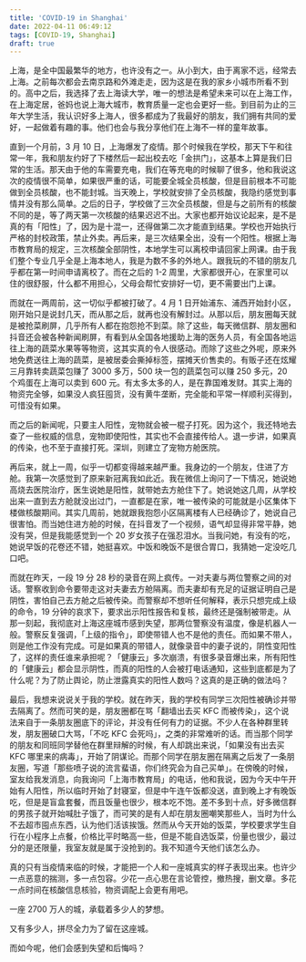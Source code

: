 ```yaml
---
title: 'COVID-19 in Shanghai'
date: 2022-04-11 06:49:12
tags: [COVID-19, Shanghai]
draft: true
---
```

上海，是全中国最繁华的地方，也许没有之一。从小到大，由于离家不远，经常去上海。之前每次都会去南京路和外滩走走，因为这是在我的家乡小城市所看不到的。高中之后，我选择了去上海读大学，唯一的想法是希望未来可以在上海工作，在上海定居，爸妈也说上海大城市，教育质量一定也会更好一些。到目前为止的三年大学生活，我认识好多上海人，很多都成为了我最好的朋友，我们拥有共同的爱好，一起做着有趣的事。他们也会与我分享他们在上海不一样的童年故事。

直到一个月前，3 月 10 日，上海爆发了疫情。那个时候我在学校，那天下午和往常一年，我和朋友约好了下楼然后一起出校去吃「金拱门」，这基本上算是我们日常的生活。那天由于他的车需要充电，我们在等充电的时候聊了很多，他和我说这次的疫情很不简单，如果很严重的话，可能要全城全员核酸，但是目前根本不可能做到全员核酸，也不能封城。当天晚上，学校就安排了全员核酸，我隐约感觉到事情并没有那么简单。之后的日子，学校做了三次全员核酸，但是与之前所有的核酸不同的是，等了两天第一次核酸的结果迟迟不出。大家也都开始议论起来，是不是真的有「阳性」了，因为是十混一，还得做第二次才能直到结果。学校也开始执行严格的封校政策，禁止外卖。再后来，是三次结果全出，没有一个阳性。根据上海市教育局的规定，三次核酸全部阴性，本地学生可以离校申请回家上网课。由于我们整个专业几乎全是上海本地人，我是为数不多的外地人。跟我玩的不错的朋友几乎都在第一时间申请离校了。而在之后的 1-2 周里，大家都很开心，在家里可以住的很舒服，什么都不用担心，父母会帮忙安排好一切，更不需要出门上课。

而就在一两周前，这一切似乎都被打破了。4 月 1 日开始浦东、浦西开始封小区，刚开始只是说封几天，而从那之后，就再也没有解封过。从那以后，朋友圈每天就是被抢菜刷屏，几乎所有人都在抱怨抢不到菜。除了这些，每天微信群、朋友圈和抖音还会被各种新闻刷屏，有看到从全国各地援助上海的医务人员，有全国各地运往上海的蔬菜水果等等物资，这其实真的令人很感动。而除了这些之外呢，原来外地免费送往上海的蔬菜，是被居委会撕掉标签，摆摊天价售卖的。有贩子还在炫耀三月靠转卖蔬菜包赚了 3000 多万，500 块一包的蔬菜包可以赚 250 多元，20 个鸡蛋在上海可以卖到 600 元。有太多太多的人，是在靠国难发财。其实上海的物资完全够，如果没人疯狂囤货，没有黄牛垄断，完全能和平常一样顺利买得到，可惜没有如果。

而之后的新闻呢，只要主人阳性，宠物就会被一棍子打死。因为这个，我还特地去查了一些权威的信息，宠物即使阳性，其实也不会直接传给人。退一步讲，如果真的传染，也不至于直接打死。深圳，则建立了宠物方舱医院。

再后来，就上一周，似乎一切都变得越来越严重。我身边的一个朋友，住进了方舱。我第一次感觉到了原来新冠离我如此近。我在微信上询问了一下情况，她说她高烧去医院治疗，医生说她是阳性，就带她去方舱住下了。她说她这几周，从学校出来一直到去方舱就没出过门，一直都是在家，唯一被传染的可能就是小区集体下楼做核酸期间。其实几周前，她就跟我抱怨小区隔离楼有人已经确诊了，她说自己很害怕。而当她住进方舱的时候，在抖音发了一个视频，语气却显得非常平静，她没有哭，但是我能感觉到一个 20 岁女孩子在强忍泪水。当我问她，有没有的吃，她说早饭的花卷还不错，她挺喜欢。中饭和晚饭不是很合胃口，我猜她一定没吃几口吧。

而就在昨天，一段 19 分 28 秒的录音在网上疯传。一对夫妻与两位警察之间的对话。警察收到命令要带走这对夫妻去方舱隔离。而夫妻却有充足的证据证明自己是阴性，害怕自己去方舱之后被传染。而警察却不想听任何解释，表示只想完成上级的命令，19 分钟的哀求下，要求出示阳性报告和复核，最终还是强制被带走。从那一刻起，我彻底对上海这座城市感到失望，那两位警察没有温度，像是机器人一般。警察反复强调，「上级的指令」，即使带错人也不是他的责任。而如果不带人，则是他工作没有完成。可是如果真的带错人，就像录音中的妻子说的，阴性变阳性了，这样的责任谁来承担呢？「健康云」多次崩溃，有很多录音爆出来，所有阳性的「健康云」都会显示阴性，而真的阳性的人会被打电话通知，这些到底都是为了什么呢？为了防止舆论，防止泄露真实的阳性人数吗？这真的是正确的做法吗？

最后，我想来说说关于我的学校。就在昨天，我的学校有同学三次阳性被确诊并带去隔离了。然而可笑的是，朋友圈都在骂「翻墙出去买 KFC 而被传染」，这个说法来自于一条朋友圈底下的评论，并没有任何有力的证据。不少人在各种群里转发，朋友圈破口大骂，「不吃 KFC 会死吗」，之类的非常难听的话。而当那个同学的朋友和同班同学替他在群里辩解的时候，有人却跳出来说，「如果没有出去买 KFC 哪里来的病毒」，开始了阴谋论。而那个同学在朋友圈在隔离之后发了一条朋友圈，写道「那些喷子说的流言蜚语，你们终究会为自己买单」。在傍晚的时候，室友给我发消息，向我询问「上海市教育局」的电话，他和我说，因为今天中午开始有人阳性，所以临时开始了封寝室，但是中午连午饭都没送，直到晚上才有晚饭吃，但是是盲盒套餐，而且饭量也很少，根本吃不饱。差不多到十点，好多微信群的男孩子就开始喊肚子饿了，而可笑的是有人却在朋友圈嘲笑那些人，当时为什么不去超市囤点东西，认为他们活该挨饿。然而从今天开始的饭菜，学校要求学生自行在小程序上点餐，价格比平时略高一些，但是不能自选饭菜，份量也很少，最过分的是还限量，我室友就是属于没抢到的。我不知道今天他们该怎么办。

真的只有当疫情来临的时候，才能把一个人和一座城真实的样子表现出来。也许少一点恶意的揣测，多一点包容。少花一点心思在言论管控，撤热搜，删文章。多花一点时间在核酸信息核验，物资调配上会更有用吧。

一座 2700 万人的城，承载着多少人的梦想。

又有多少人，拼尽全力为了留在这座城。

而如今呢，他们会感到失望和后悔吗？